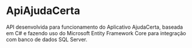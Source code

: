 # ApiAjudaCerta

API desenvolvida para funcionamento do Aplicativo AjudaCerta, baseada em C# e fazendo uso do Microsoft Entity Framework Core para integração com banco de dados SQL Server.
